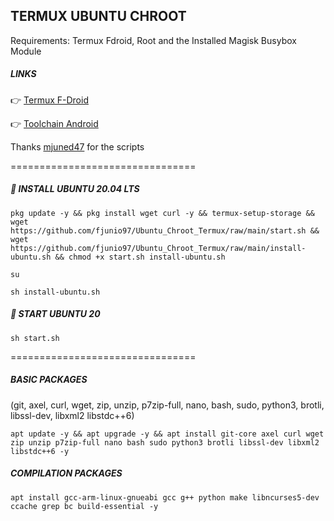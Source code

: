 ## TERMUX UBUNTU CHROOT

Requirements: Termux Fdroid, Root and the Installed Magisk Busybox Module

##### **LINKS**
👉 [Termux F-Droid](https://f-droid.org/en/packages/com.termux/)

👉 [Toolchain Android](https://github.com/iHemal/AArch64_Clang/releases)

Thanks [mjuned47](https://github.com/mjuned47) for the scripts

================================
##### 📀 **INSTALL UBUNTU 20.04 LTS**
```
pkg update -y && pkg install wget curl -y && termux-setup-storage && wget https://github.com/fjunio97/Ubuntu_Chroot_Termux/raw/main/start.sh && wget https://github.com/fjunio97/Ubuntu_Chroot_Termux/raw/main/install-ubuntu.sh && chmod +x start.sh install-ubuntu.sh
```
```
su
```
```
sh install-ubuntu.sh
```
##### 📲 **START UBUNTU 20**
```
sh start.sh
```
================================

##### **BASIC PACKAGES**
(git, axel, curl, wget, zip, unzip, p7zip-full, nano, bash, sudo, python3, brotli, libssl-dev, libxml2 libstdc++6)

```
apt update -y && apt upgrade -y && apt install git-core axel curl wget zip unzip p7zip-full nano bash sudo python3 brotli libssl-dev libxml2 libstdc++6 -y
```

##### **COMPILATION PACKAGES**

```
apt install gcc-arm-linux-gnueabi gcc g++ python make libncurses5-dev ccache grep bc build-essential -y
```
